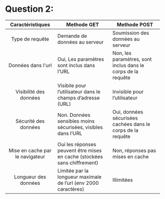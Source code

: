 # Question 2:

| Caractéristiques                | Methode GET                                                              | Methode POST                                                 |
|:-------------------------------:| ------------------------------------------------------------------------ | ------------------------------------------------------------ |
| Type de requête                 | Demande de données au serveur                                            | Soumission des données au serveur                            |
| Données dans l'url              | Oui, Les paramètres sont inclus dans l’URL                               | Non, les paramètres, sont inclus dans le corps de la requête |
| Visibilité des données          | Visibile  pour l’utilisateur dans le champs d’adresse (URL)              | Invisible pour l’utilisateur                                 |
| Sécurité des données            | Non. Données sensibles moins sécurisées, visibles dans l’URL             | Oui, données sécurisées cachées dans le corps de la requête  |
| Mise en cache par le navigateur | Oui les réponses peuvent être mises en cache (stockées sans chiffrement) | Non, réponses pas mises en cache                             |
| Longueur des données            | Limitée par la longueur maximale de l’url (env 2000 caractères)          | Illimitées                                                   |
